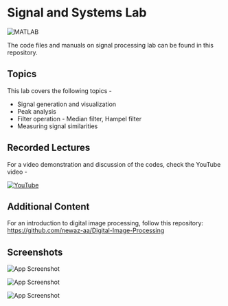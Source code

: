 
# Signal and Systems Lab



![MATLAB](https://img.shields.io/badge/MATLAB-2022a-red)



The code files and manuals on signal processing lab can be found in this repository.

## Topics

This lab covers the following topics -

* Signal generation and visualization
* Peak analysis
* Filter operation - Median filter, Hampel filter
* Measuring signal similarities
## Recorded Lectures
For a video demonstration and discussion of the codes, check the YouTube video -

[![YouTube](https://img.shields.io/badge/YouTube-Video-red)](https://www.youtube.com/watch?v=37S29Pa6kMg&ab_channel=TheGrayWolf)

## Additional Content
For an introduction to digital image processing, follow this repository: https://github.com/newaz-aa/Digital-Image-Processing


## Screenshots

![App Screenshot](https://github.com/newaz-aa/Signal_Processing_Lab/blob/main/Figures/sunspt_vs_year_6.png)


![App Screenshot](https://github.com/newaz-aa/Signal_Processing_Lab/blob/main/Figures/hampel.png)


![App Screenshot](https://github.com/newaz-aa/Signal_Processing_Lab/blob/main/Figures/median_filter_2.png)
